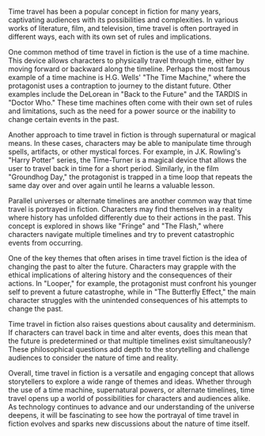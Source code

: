 Time travel has been a popular concept in fiction for many years, captivating audiences with its possibilities and complexities. In various works of literature, film, and television, time travel is often portrayed in different ways, each with its own set of rules and implications.

One common method of time travel in fiction is the use of a time machine. This device allows characters to physically travel through time, either by moving forward or backward along the timeline. Perhaps the most famous example of a time machine is H.G. Wells' "The Time Machine," where the protagonist uses a contraption to journey to the distant future. Other examples include the DeLorean in "Back to the Future" and the TARDIS in "Doctor Who." These time machines often come with their own set of rules and limitations, such as the need for a power source or the inability to change certain events in the past.

Another approach to time travel in fiction is through supernatural or magical means. In these cases, characters may be able to manipulate time through spells, artifacts, or other mystical forces. For example, in J.K. Rowling's "Harry Potter" series, the Time-Turner is a magical device that allows the user to travel back in time for a short period. Similarly, in the film "Groundhog Day," the protagonist is trapped in a time loop that repeats the same day over and over again until he learns a valuable lesson.

Parallel universes or alternate timelines are another common way that time travel is portrayed in fiction. Characters may find themselves in a reality where history has unfolded differently due to their actions in the past. This concept is explored in shows like "Fringe" and "The Flash," where characters navigate multiple timelines and try to prevent catastrophic events from occurring.

One of the key themes that often arises in time travel fiction is the idea of changing the past to alter the future. Characters may grapple with the ethical implications of altering history and the consequences of their actions. In "Looper," for example, the protagonist must confront his younger self to prevent a future catastrophe, while in "The Butterfly Effect," the main character struggles with the unintended consequences of his attempts to change the past.

Time travel in fiction also raises questions about causality and determinism. If characters can travel back in time and alter events, does this mean that the future is predetermined or that multiple timelines exist simultaneously? These philosophical questions add depth to the storytelling and challenge audiences to consider the nature of time and reality.

Overall, time travel in fiction is a versatile and engaging concept that allows storytellers to explore a wide range of themes and ideas. Whether through the use of a time machine, supernatural powers, or alternate timelines, time travel opens up a world of possibilities for characters and audiences alike. As technology continues to advance and our understanding of the universe deepens, it will be fascinating to see how the portrayal of time travel in fiction evolves and sparks new discussions about the nature of time itself.